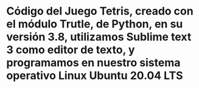 # Código del Juego Tetris, creado con el módulo Trutle, de Python, en su versión 3.8, utilizamos Sublime text 3 como editor de texto, y programamos en nuestro sistema operativo Linux Ubuntu 20.04 LTS
